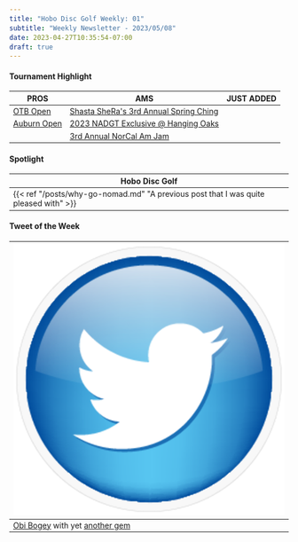 ```yaml
---
title: "Hobo Disc Golf Weekly: 01"
subtitle: "Weekly Newsletter - 2023/05/08"
date: 2023-04-27T10:35:54-07:00
draft: true
---
```

#### Tournament Highlight
| PROS | AMS | JUST ADDED |
| ---- | --- | ---------- |
| [OTB Open](https://www.discgolfscene.com/tournaments/DGPT_OTB_Open_presented_by_MVP_Disc_Sports_2023) | [Shasta SheRa's 3rd Annual Spring Ching](https://www.discgolfscene.com/tournaments/Shasta_SheRas_3rd_Annual_Spring_Ching_2023) |  |
| [Auburn Open](https://www.discgolfscene.com/tournaments/Auburn_Open_2023) | [2023 NADGT Exclusive @ Hanging Oaks](https://www.discgolfscene.com/tournaments/2023_NADGT_Exclusive_at_Hanging_Oaks) |  |
|  | [3rd Annual NorCal Am Jam](https://www.discgolfscene.com/tournaments/NorCal_Am_Jam_2023) |  |

#### Spotlight
| Hobo Disc Golf |
| -------------- |
| {{< ref "/posts/why-go-nomad.md" "A previous post that I was quite pleased with" >}} |

#### Tweet of the Week
| ![Twitter Logo](/img/twitter-logo-small.png) |
| -------------------------------------------- |
| [Obi Bogey](https://twitter.com/BogeyObi) with yet [another gem](https://twitter.com/bogeyobi/status/1649410563787853824?s=46&t=O3NhSaIbHQRIzI6FWkCaEw) |

